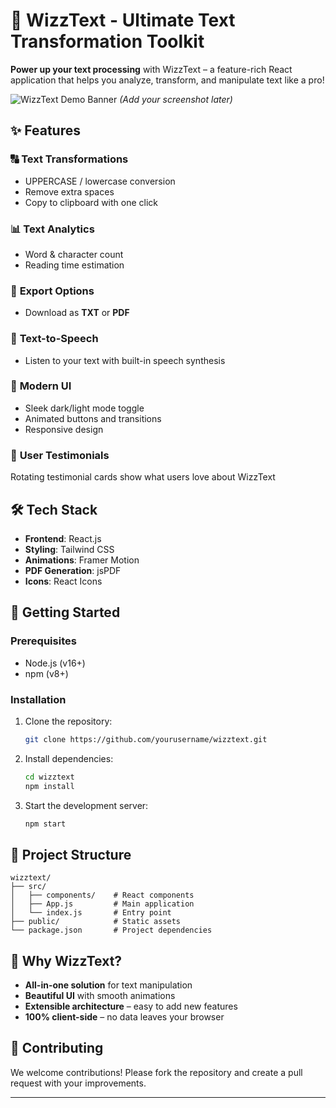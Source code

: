 # 🚀 WizzText - Ultimate Text Transformation Toolkit  

**Power up your text processing** with WizzText – a feature-rich React application that helps you analyze, transform, and manipulate text like a pro!  

![WizzText Demo Banner](https://via.placeholder.com/800x400/4F46E5/FFFFFF?text=WizzText+in+Action) *(Add your screenshot later)*  

## ✨ Features  

### 🔠 **Text Transformations**  
- UPPERCASE / lowercase conversion  
- Remove extra spaces  
- Copy to clipboard with one click  

### 📊 **Text Analytics**  
- Word & character count  
- Reading time estimation  

### 📁 **Export Options**  
- Download as **TXT** or **PDF**  

### 🎤 **Text-to-Speech**  
- Listen to your text with built-in speech synthesis  

### 🎨 **Modern UI**  
- Sleek dark/light mode toggle  
- Animated buttons and transitions  
- Responsive design  

### 💬 **User Testimonials**  
Rotating testimonial cards show what users love about WizzText  

## 🛠️ Tech Stack  

- **Frontend**: React.js  
- **Styling**: Tailwind CSS  
- **Animations**: Framer Motion  
- **PDF Generation**: jsPDF  
- **Icons**: React Icons  

## 🚀 Getting Started  

### Prerequisites  
- Node.js (v16+)  
- npm (v8+)  

### Installation  
1. Clone the repository:  
   ```bash  
   git clone https://github.com/yourusername/wizztext.git  
   ```  
2. Install dependencies:  
   ```bash  
   cd wizztext  
   npm install  
   ```  
3. Start the development server:  
   ```bash  
   npm start  
   ```  

## 📂 Project Structure  

```  
wizztext/  
├── src/  
│   ├── components/    # React components  
│   ├── App.js         # Main application  
│   └── index.js       # Entry point  
├── public/            # Static assets  
└── package.json       # Project dependencies  
```  

## 🌟 Why WizzText?  

- **All-in-one solution** for text manipulation  
- **Beautiful UI** with smooth animations  
- **Extensible architecture** – easy to add new features  
- **100% client-side** – no data leaves your browser  

## 🤝 Contributing  

We welcome contributions! Please fork the repository and create a pull request with your improvements.  


---
